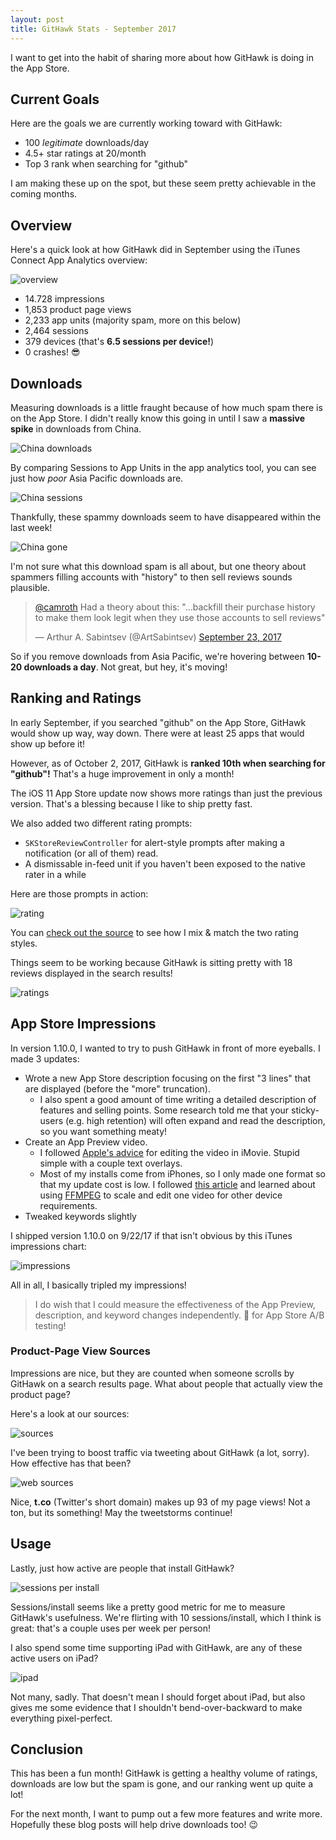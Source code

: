 ```yaml
---
layout: post
title: GitHawk Stats - September 2017
---
```


I want to get into the habit of sharing more about how GitHawk is doing in the App Store.

## Current Goals

Here are the goals we are currently working toward with GitHawk:

- 100 _legitimate_ downloads/day
- 4.5+ star ratings at 20/month
- Top 3 rank when searching for "github"

I am making these up on the spot, but these seem pretty achievable in the coming months.

## Overview

Here's a quick look at how GitHawk did in September using the iTunes Connect App Analytics overview:

![overview](https://user-images.githubusercontent.com/739696/31088247-4997bd30-a7a0-11e7-9be1-dab1aa81f1c8.png)

- 14.728 impressions
- 1,853 product page views
- 2,233 app units (majority spam, more on this below)
- 2,464 sessions
- 379 devices (that's **6.5 sessions per device!**)
- 0 crashes! 😎

## Downloads

Measuring downloads is a little fraught because of how much spam there is on the App Store. I didn't really know this going in until I saw a **massive spike** in downloads from China.

![China downloads](https://user-images.githubusercontent.com/739696/31087342-f4636d1c-a79c-11e7-96af-e5ae0114f2bb.png)

By comparing Sessions to App Units in the app analytics tool, you can see just how _poor_ Asia Pacific downloads are.

![China sessions](https://user-images.githubusercontent.com/739696/31087413-37ef41be-a79d-11e7-9d92-c8526a73d75a.png)

Thankfully, these spammy downloads seem to have disappeared within the last week!

![China gone](https://user-images.githubusercontent.com/739696/31087443-5603b8b0-a79d-11e7-9255-a698c1e6524f.png)

I'm not sure what this download spam is all about, but one theory about spammers filling accounts with "history" to then sell reviews sounds plausible.

<blockquote class="twitter-tweet" data-lang="en"><p lang="en" dir="ltr"><a href="https://twitter.com/camroth?ref_src=twsrc%5Etfw">@camroth</a> Had a theory about this: &quot;...backfill their purchase history to make them look legit when they use those accounts to sell reviews&quot;</p>&mdash; Arthur A. Sabintsev (@ArtSabintsev) <a href="https://twitter.com/ArtSabintsev/status/911617745254526976?ref_src=twsrc%5Etfw">September 23, 2017</a></blockquote>
<script async src="//platform.twitter.com/widgets.js" charset="utf-8"></script>

So if you remove downloads from Asia Pacific, we're hovering between **10-20 downloads a day**. Not great, but hey, it's moving!

## Ranking and Ratings

In early September, if you searched "github" on the App Store, GitHawk would show up way, way down. There were at least 25 apps that would show up before it!

However, as of October 2, 2017, GitHawk is **ranked 10th when searching for "github"!** That's a huge improvement in only a month!

The iOS 11 App Store update now shows more ratings than just the previous version. That's a blessing because I like to ship pretty fast.

We also added two different rating prompts:

- `SKStoreReviewController` for alert-style prompts after making a notification (or all of them) read.
- A dismissable in-feed unit if you haven't been exposed to the native rater in a while

Here are those prompts in action:

![rating](https://user-images.githubusercontent.com/739696/31088978-cfe652a0-a7a2-11e7-8caf-dc19005cd57e.jpg)

You can [check out the source](https://github.com/rnystrom/GitHawk/blob/master/Classes/Systems/Rating/RatingController.swift) to see how I mix & match the two rating styles.

Things seem to be working because GitHawk is sitting pretty with 18 reviews displayed in the search results!

![ratings](https://user-images.githubusercontent.com/739696/31087909-22d5b87e-a79f-11e7-8fb7-cc0513c489ae.PNG)

## App Store Impressions

In version 1.10.0, I wanted to try to push GitHawk in front of more eyeballs. I made 3 updates:

- Wrote a new App Store description focusing on the first "3 lines" that are displayed (before the "more" truncation).
    + I also spent a good amount of time writing a detailed description of features and selling points. Some research told me that your sticky-users (e.g. high retention) will often expand and read the description, so you want something meaty!
- Create an App Preview video.
    + I followed [Apple's advice](https://developer.apple.com/support/app-previews/imovie/) for editing the video in iMovie. Stupid simple with a couple text overlays.
    + Most of my installs come from iPhones, so I only made one format so that my update cost is low. I followed [this article](https://thenextweb.com/insider/2015/11/15/6-tips-for-creating-the-perfect-apple-app-store-video-for-your-app/#.tnw_7J5BWcHx) and learned about using [FFMPEG](http://www.ffmpegmac.net/) to scale and edit one video for other device requirements.
- Tweaked keywords slightly

I shipped version 1.10.0 on 9/22/17 if that isn't obvious by this iTunes impressions chart:

![impressions](https://user-images.githubusercontent.com/739696/31088194-0ed874a0-a7a0-11e7-97db-1b82c4dc33eb.png)

All in all, I basically tripled my impressions!

> I do wish that I could measure the effectiveness of the App Preview, description, and keyword changes independently. 🙏 for App Store A/B testing!

### Product-Page View Sources

Impressions are nice, but they are counted when someone scrolls by GitHawk on a search results page. What about people that actually view the product page?

Here's a look at our sources:

![sources](https://user-images.githubusercontent.com/739696/31088469-0edbad18-a7a1-11e7-9d7a-7d1614cbeeb3.png)

I've been trying to boost traffic via tweeting about GitHawk (a lot, sorry). How effective has that been?

![web sources](https://user-images.githubusercontent.com/739696/31088518-3c998d2e-a7a1-11e7-8f3c-dc22309039fd.png)

Nice, **t.co** (Twitter's short domain) makes up 93 of my page views! Not a ton, but its something! May the tweetstorms continue!

## Usage

Lastly, just how active are people that install GitHawk?

![sessions per install](https://user-images.githubusercontent.com/739696/31088598-7cde0216-a7a1-11e7-9b46-06e69967cdf6.png)

Sessions/install seems like a pretty good metric for me to measure GitHawk's usefulness. We're flirting with 10 sessions/install, which I think is great: that's a couple uses per week per person!

I also spend some time supporting iPad with GitHawk, are any of these active users on iPad?

![ipad](https://user-images.githubusercontent.com/739696/31088699-e1b1caa6-a7a1-11e7-8e15-663c778501cf.png)

Not many, sadly. That doesn't mean I should forget about iPad, but also gives me some evidence that I shouldn't bend-over-backward to make everything pixel-perfect.

## Conclusion

This has been a fun month! GitHawk is getting a healthy volume of ratings, downloads are low but the spam is gone, and our ranking went up quite a lot!

For the next month, I want to pump out a few more features and write more. Hopefully these blog posts will help drive downloads too! 😉
